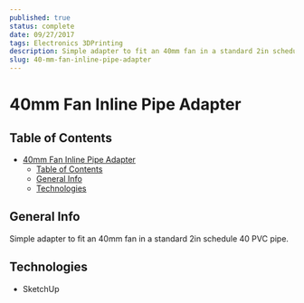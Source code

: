 ```yaml
---
published: true
status: complete
date: 09/27/2017
tags: Electronics 3DPrinting
description: Simple adapter to fit an 40mm fan in a standard 2in schedule 40 PVC pipe.
slug: 40-mm-fan-inline-pipe-adapter
---
```


# 40mm Fan Inline Pipe Adapter

## Table of Contents

- [40mm Fan Inline Pipe Adapter](#40mm-fan-inline-pipe-adapter)
  - [Table of Contents](#table-of-contents)
  - [General Info](#general-info)
  - [Technologies](#technologies)

## General Info

Simple adapter to fit an 40mm fan in a standard 2in schedule 40 PVC pipe.

## Technologies

- SketchUp
